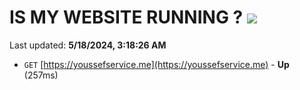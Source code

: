 # IS MY WEBSITE RUNNING ? [![](https://img.shields.io/static/v1?label=Sponsor&message=%E2%9D%A4&logo=GitHub&color=%23fe8e86)](https://github.com/sponsors/<username>)

Last updated: **5/18/2024, 3:18:26 AM**

- `GET` [https://youssefservice.me](https://youssefservice.me) - **Up** (257ms)
